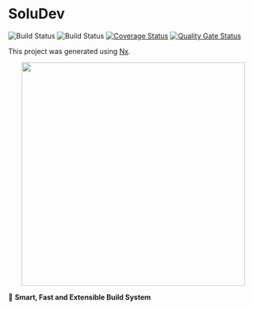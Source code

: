 # SoluDev

![Build Status](https://github.com/luisalbertoj/SOLU-DEV/actions/workflows/ci.yml/badge.svg)
![Build Status](https://github.com/luisalbertoj/SOLU-DEV/actions/workflows/sonarcloud.yml/badge.svg)
[![Coverage Status](https://coveralls.io/repos/github/luisalbertoj/SOLU-DEV/badge.svg)](https://coveralls.io/github/luisalbertoj/SOLU-DEV)
[![Quality Gate Status](https://sonarcloud.io/api/project_badges/measure?project=luisalbertoj_SOLU-DEV&metric=alert_status)](https://sonarcloud.io/summary/new_code?id=luisalbertoj_SOLU-DEV)

This project was generated using [Nx](https://nx.dev).

<p style="text-align: center;"><img src="https://raw.githubusercontent.com/nrwl/nx/master/images/nx-logo.png" width="450"></p>

🔎 **Smart, Fast and Extensible Build System**
